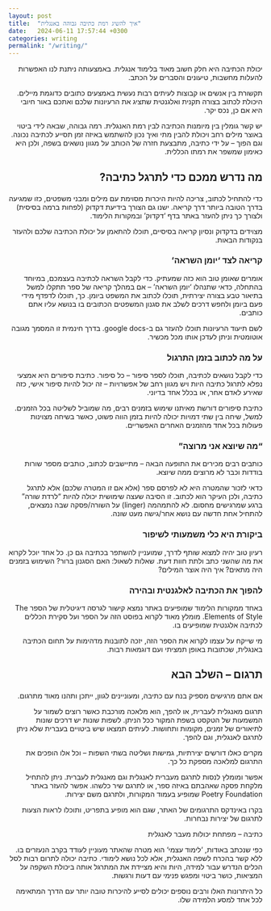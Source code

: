 ```yaml
---
layout: post
title:  "איך להשיג רמת כתיבה גבוהה באנגלית"
date:   2024-06-11 17:57:44 +0300
categories: writing
permalink: "/writing/"
---
```


<p dir="rtl">
יכולת הכתיבה היא חלק חשוב מאוד בלימוד אנגלית. באמצעותה ניתנת לנו האפשרות להעלות מחשבות, טיעונים והסברים על הכתב.</p>


<p dir="rtl">
תקשורת בין אנשים או קבוצות לעיתים רבות נעשית באמצעים כתובים כדוגמת מיילים. היכולת לכתוב בצורה תקנית ואלגנטית שתציג את הרעיונות שלכם ואתכם באור חיובי היא אם כן, נכס יקר.</p>


<p dir="rtl">
יש קשר גומלין בין מיומנות הכתיבה לבין רמת האנגלית. רמה גבוהה, שבאה לידי ביטוי באוצר מילים רחב ויכולת להבין מתי ואיך נכון להשתמש באיזה זמן תסייע לכתיבה נכונה. וגם הפוך – על ידי כתיבה, מתבצעת חזרה של הכותב על מגוון נושאים בשפה, ולכן היא כאימון שמשפר את רמתו הכללית.</p>


<h2><p dir="rtl">
מה נדרש ממכם כדי לתרגל כתיבה?</p>
</h2>


<p dir="rtl">
כדי להתחיל לכתוב, צריכה להיות היכרות מסוימת עם מילים ומבני משפטים, כזו שמגיעה בדרך הטובה ביותר דרך קריאה. ישנו גם הצורך בידיעת דקדוק (לפחות ברמה בסיסית) ולצורך כך ניתן להעזר באתר בדף ‘דקדוק’ ובמקורות הלימוד.</p>


<p dir="rtl">
מצוידים בדקדוק ונסיון קריאה בסיסיים, תוכלו להתאמן על יכולת הכתיבה שלכם ולהעזר בנקודות הבאות.</p>


<h3><p dir="rtl">
קריאה לצד ‘יומן השראה’</p>
</h3>


<p dir="rtl">
אומרים שאומן טוב הוא כזה שמעתיק. כדי לקבל השראה לכתיבה בעצמכם, במיוחד בהתחלה, כדאי שתנהלו ‘יומן השראה’ – אם במהלך קריאה של ספר תתקלו למשל בתיאור טבע בצורה יצירתית, תוכלו לכתוב את המשפט ביומן. כך, תוכלו לדפדף מידי פעם ביומן ולחפש דרכים לשלב את סגנון המשפטים הכתובים בו בנושא עליו אתם כותבים.</p>


<p dir="rtl">
לשם תיעוד הרעיונות תוכלו להעזר גם ב-google docs. בדרך חינמית זו המסמך מגובה אוטומטית וניתן לעדכן אותו מכל מכשיר.</p>


<h3><p dir="rtl">
על מה לכתוב בזמן התרגול</p>
</h3>


<p dir="rtl">
כדי לקבל נושאים לכתיבה, תוכלו לספר סיפור – כל סיפור. כתיבת סיפורים היא אמצעי נפלא לתרגל כתיבה היות ויש מגוון רחב של אפשרויות – זה יכול להיות סיפור אישי, כזה שאירע לאדם אחר, או בכלל אחד בדיוני.</p>


<p dir="rtl">
כתיבת סיפורים דורשת מאיתנו שימוש בזמנים רבים, מה שמוביל לשליטה בכל הזמנים. למשל, שיחה בין שתי דמויות יכולה להיות בזמן הווה פשוט, כאשר בשיחה מצוינות פעולות בכל אחד מהזמנים האחרים האפשריים.</p>


<h3><p dir="rtl">
“מה שיוצא אני מרוצה”</p>
</h3>


<p dir="rtl">
כותבים רבים מכירים את התופעה הבאה – מתיישבים לכתוב, כותבים מספר שורות בודדות וכבר לא מרוצים ממה שיוצא.</p>


<p dir="rtl">
כדאי לזכור שהמטרה היא לא לפרסם ספר (אלא אם זו המטרה שלכם) אלא לתרגל כתיבה, ולכן העיקר הוא לכתוב. זו הסיבה שעצה שימושית יכולה להיות “לרדת שורה” ברגע שמרגישים מחסום. לא להתמהמה (linger) על השורה/פסקה שבה נמצאים, להתחיל אחת חדשה עם נושא אחר/גישה מעט שונה.</p>


<h3><p dir="rtl">
ביקורת היא כלי משמעותי לשיפור</p>
</h3>


<p dir="rtl">
רעיון טוב יהיה למצוא שותף לדרך, שמועניין להשתפר בכתיבה גם כן. כל אחד יוכל לקרוא את מה שהשני כתב ולתת חוות דעת. שאלות לשאול: האם הסגנון ברור? השימוש בזמנים היה מתאים? איך היה אוצר המילים?</p>


<h3><p dir="rtl">
להפוך את הכתיבה לאלגנטית ובהירה</p>
</h3>


<p dir="rtl">
באחד ממקורות הלימוד שמופיעים באתר נמצא קישור לגרסה דיגיטלית של הספר The Elements of Style. מומלץ מאוד לקרוא בפוסט הזה על הספר ועל סקירת הכללים לכתיבה אלגנטית שמופיעים בו.</p>


<p dir="rtl">
מי שייקח על עצמו לקרוא את הספר הזה, יזכה לתובנות מדהימות על תחום הכתיבה באנגלית, שכתובות באופן תמציתי ועם דוגמאות רבות.</p>


<h2><p dir="rtl">
תרגום – השלב הבא</p>
</h2>


<p dir="rtl">
אם אתם מרגישים מספיק בנח עם כתיבה, ומעוניינים לגוון, ייתכן ותהנו מאוד מתרגום.</p>


<p dir="rtl">
תרגום מאנגלית לעברית, או להפך, הוא מלאכה מורכבת כאשר רוצים לשמור על המשמעות של הטקסט בשפת המקור ככל הניתן. לשפות שונות יש דרכים שונות לתיאורים של זמנים, מקומות ותחושות. לעיתים תמצאו שיש ביטויים בעברית שלא ניתן לתרגם לאנגלית, וגם להפך.</p>


<p dir="rtl">
מקרים כאלו דורשים יצירתיות, גמישות ושליטה בשתי השפות – וכל אלו הופכים את התרגום למלאכה מספקת כל כך.</p>


<p dir="rtl">
אפשר ומומלץ לנסות לתרגם מעברית לאנגלית וגם מאנגלית לעברית. ניתן להתחיל מלקחת פסקה שאהבתם באיזה ספר, או לתרגם שיר כלשהו. אפשר להעזר באתר Poetry Foundation שמופיע בעמוד המקורות, ולתרגם משם יצירות.</p>


<p dir="rtl">
בקרו באינדקס התרגומים של האתר, שגם הוא מופיע בתפריט, ותוכלו לראות הצעות לתרגום של יצירות נבחרות.</p>


<p dir="rtl">
כתיבה – מפתחת יכולות מעבר לאנגלית</p>


<p dir="rtl">
כפי שנכתב באודות, ‘לימוד עצמי‘ הוא מטרה שהאתר מעוניין לעודד בקרב הנעזרים בו. ללא קשר בהכרח לשפה האנגלית, אלא לכל נושא לימודי. כתיבה יכולה לתרום רבות לסל הכלים הנדרש עבור למידה, היות והיא מציידת את המתרגל אותה ביכולת השקפה על המציאות, כושר ביטוי ומפגש פנימי עם דעות ורגשות.</p>


<p dir="rtl">
כל היתרונות האלו ורבים נוספים יכולים לסייע להיכרות טובה יותר עם הדרך המתאימה לכל אחד למסע הלמידה שלו.</p>
